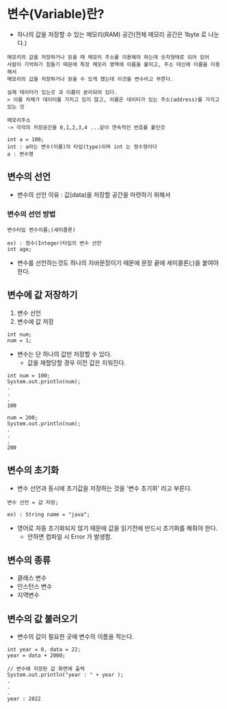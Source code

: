 # 변수(Variable)란?
- 하나의 값을 저장할 수 있는 메모리(RAM) 공간(전체 메모리 공간은 1byte 로 나눈다.)
```
메모리의 값을 저장하거나 읽을 때 메모리 주소를 이용해야 하는데 숫자형태로 되어 있어 
사람이 기억하기 힘들기 때문에 특정 메모리 영역에 이름을 붙이고, 주소 대신에 이름을 이용해서
메모리의 값을 저장하거나 읽을 수 있게 했는데 이것을 변수라고 부른다.

실제 데이터가 있는곳 과 이름이 분리되어 있다.
> 이름 자체가 데이터를 가지고 있지 않고, 이름은 데이터가 있는 주소(address)를 가지고 있는 것

메모리주소
-> 각각의 저장공간을 0,1,2,3,4 ...같이 연속적인 번호를 붙인것

int a = 100;
int : a라는 변수(이름)의 타입(type)이며 int 는 정수형이다
a : 변수명
```

## 변수의 선언
- 변수의 선언 이유 : 값(data)을 저장할 공간을 마련하기 위해서
### 변수의 선언 방법
```
변수타입 변수이름;(세미콜론)

ex) : 정수(Integer)타입의 변수 선언
int age;
```
- 변수를 선언하는것도 하나의 자바문장이기 때문에 문장 끝에 세미콜론(;)을 붙여야 한다. 

## 변수에 값 저장하기
1. 변수 선언
2. 변수에 값 저장
```
int num;
num = 1;
```
- 변수는 단 하나의 값만 저장할 수 있다.
  - 값을 재할당할 경우 이전 값은 지워진다.
```
int num = 100;
System.out.println(num);
.
.
.
100

num = 200;
System.out.println(num);
.
.
.
200
```

## 변수의 초기화
- 변수 선언과 동시에 초기값을 저장하는 것을 '변수 초기화' 라고 부른다.
```
변수 선언 = 값 저장;

ex) : String name = "java";
```
- 영어로 자동 초기화되지 않기 때문에 값을 읽기전에 반드시 초기화를 해줘야 한다.
   - 안하면 컴파일 시 Error 가 발생함.

## 변수의 종류
- 클래스 변수
- 인스턴스 변수
- 지역변수

## 변수의 값 불러오기
- 변수의 값이 필요한 곳에 변수의 이름을 적는다.
```
int year = 0, data = 22;
year = data + 2000; 

// 변수에 저장된 값 화면에 출력
System.out.println("year : " + year );
.
.
.
year : 2022
```


